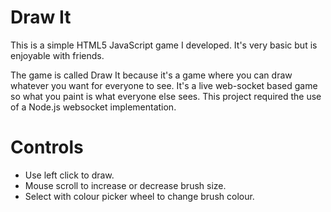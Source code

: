 # Draw It
This is a simple HTML5 JavaScript game I developed. It's very basic but is enjoyable with friends.

The game is called Draw It because it's a game where you can draw whatever you want for everyone to see. It's a live web-socket based game so what you paint is what everyone else sees. This project required the use of a Node.js websocket implementation.

# Controls
* Use left click to draw.
* Mouse scroll to increase or decrease brush size.
* Select with colour picker wheel to change brush colour.
